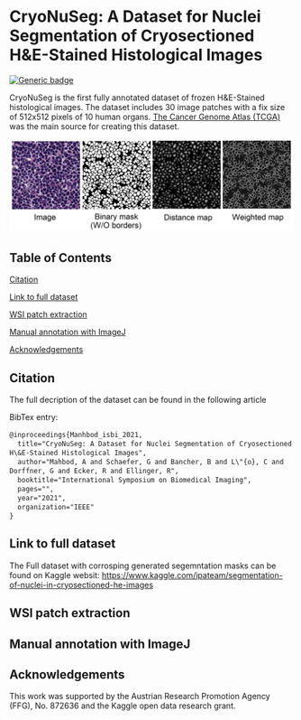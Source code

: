 # CryoNuSeg: A Dataset for Nuclei Segmentation of Cryosectioned H\&E-Stained Histological Images
[![Generic badge](https://img.shields.io/badge/Code-MATLAB-<COLOR>.svg)](https://shields.io/)

CryoNuSeg is the first fully annotated dataset of frozen H\&E-Stained histological images. The dataset includes 30 image patches with a fix size of 512x512 pixels of 10 human organs. <a href="https://portal.gdc.cancer.gov/">The Cancer Genome Atlas (TCGA)</a> was the main source for creating this dataset.  

![Project Image](https://github.com/masih4/CryoNuSeg/blob/master/.gitfiles/example.jpg)



## Table of Contents 
[Citation](#citation)

[Link to full dataset](#link-to-full-dataset)

[WSI patch extraction](#wsi-patch-extraction)

[Manual annotation with ImageJ](#manual-annotation-with-imagej)

[Acknowledgements](#acknowledgements)





## Citation
The full decription of the dataset can be found in the following article

BibTex entry:
```
@inproceedings{Manhbod_isbi_2021,
  title="CryoNuSeg: A Dataset for Nuclei Segmentation of Cryosectioned H\&E-Stained Histological Images",
  author="Mahbod, A and Schaefer, G and Bancher, B and L\"{o}, C and Dorffner, G and Ecker, R and Ellinger, R",
  booktitle="International Symposium on Biomedical Imaging",
  pages="",
  year="2021",
  organization="IEEE"
}

```

## Link to full dataset
The Full dataset with corrosping generated segemntation masks can be found on Kaggle websit: 
https://www.kaggle.com/ipateam/segmentation-of-nuclei-in-cryosectioned-he-images

## WSI patch extraction

## Manual annotation with ImageJ

## Acknowledgements
This work was supported by the Austrian Research Promotion Agency (FFG), No. 872636 and the Kaggle open data research grant.





